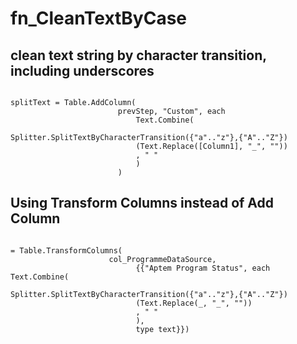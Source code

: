 # fn_CleanTextByCase
## clean text string by character transition, including underscores

```ioke

splitText = Table.AddColumn(
                        prevStep, "Custom", each 
                            Text.Combine( 
                            Splitter.SplitTextByCharacterTransition({"a".."z"},{"A".."Z"})
                            (Text.Replace([Column1], "_", ""))
                            , " "
                            ) 
                        )

```


## Using Transform Columns instead of Add Column


```ioke

= Table.TransformColumns(
                      col_ProgrammeDataSource,
                            {{"Aptem Program Status", each Text.Combine( 
                            Splitter.SplitTextByCharacterTransition({"a".."z"},{"A".."Z"})
                            (Text.Replace(_, "_", ""))
                            , " "
                            ), 
                            type text}})
                            
```
